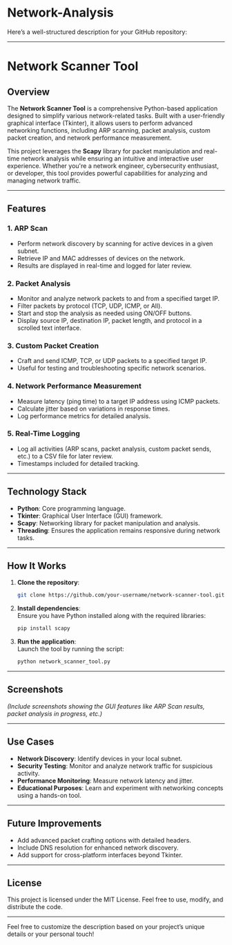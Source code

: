 # Network-Analysis
Here’s a well-structured description for your GitHub repository:

---

# Network Scanner Tool

## Overview
The **Network Scanner Tool** is a comprehensive Python-based application designed to simplify various network-related tasks. Built with a user-friendly graphical interface (Tkinter), it allows users to perform advanced networking functions, including ARP scanning, packet analysis, custom packet creation, and network performance measurement.

This project leverages the **Scapy** library for packet manipulation and real-time network analysis while ensuring an intuitive and interactive user experience. Whether you're a network engineer, cybersecurity enthusiast, or developer, this tool provides powerful capabilities for analyzing and managing network traffic.

---

## Features
### 1. **ARP Scan**
- Perform network discovery by scanning for active devices in a given subnet.
- Retrieve IP and MAC addresses of devices on the network.
- Results are displayed in real-time and logged for later review.

### 2. **Packet Analysis**
- Monitor and analyze network packets to and from a specified target IP.
- Filter packets by protocol (TCP, UDP, ICMP, or All).
- Start and stop the analysis as needed using ON/OFF buttons.
- Display source IP, destination IP, packet length, and protocol in a scrolled text interface.

### 3. **Custom Packet Creation**
- Craft and send ICMP, TCP, or UDP packets to a specified target IP.
- Useful for testing and troubleshooting specific network scenarios.

### 4. **Network Performance Measurement**
- Measure latency (ping time) to a target IP address using ICMP packets.
- Calculate jitter based on variations in response times.
- Log performance metrics for detailed analysis.

### 5. **Real-Time Logging**
- Log all activities (ARP scans, packet analysis, custom packet sends, etc.) to a CSV file for later review.
- Timestamps included for detailed tracking.

---

## Technology Stack
- **Python**: Core programming language.
- **Tkinter**: Graphical User Interface (GUI) framework.
- **Scapy**: Networking library for packet manipulation and analysis.
- **Threading**: Ensures the application remains responsive during network tasks.

---

## How It Works
1. **Clone the repository**:  
   ```bash
   git clone https://github.com/your-username/network-scanner-tool.git
   ```
2. **Install dependencies**:  
   Ensure you have Python installed along with the required libraries:
   ```bash
   pip install scapy
   ```
3. **Run the application**:  
   Launch the tool by running the script:
   ```bash
   python network_scanner_tool.py
   ```

---

## Screenshots
*(Include screenshots showing the GUI features like ARP Scan results, packet analysis in progress, etc.)*

---

## Use Cases
- **Network Discovery**: Identify devices in your local subnet.
- **Security Testing**: Monitor and analyze network traffic for suspicious activity.
- **Performance Monitoring**: Measure network latency and jitter.
- **Educational Purposes**: Learn and experiment with networking concepts using a hands-on tool.

---

## Future Improvements
- Add advanced packet crafting options with detailed headers.
- Include DNS resolution for enhanced network discovery.
- Add support for cross-platform interfaces beyond Tkinter.

---

## License
This project is licensed under the MIT License. Feel free to use, modify, and distribute the code.

--- 

Feel free to customize the description based on your project’s unique details or your personal touch!
